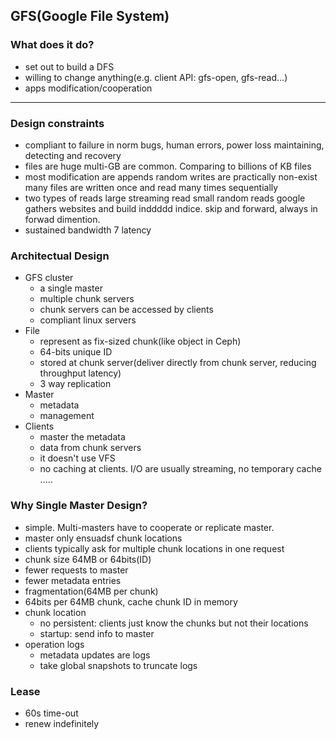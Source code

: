 ## **GFS(Google File System)**

### What does it do?
- set out to build a DFS
- willing to change anything(e.g. client API: gfs-open, gfs-read...)
- apps modification/cooperation

---

### Design constraints
- compliant to failure in norm
    bugs, human errors, power loss
    maintaining, detecting and recovery
- files are huge
    multi-GB are common. 
    Comparing to billions of KB files
- most modification are appends
    random writes are practically non-exist
    many files are written once and read many times sequentially
- two types of reads
    large streaming read
    small random reads
    google gathers websites and build inddddd indice. skip and forward, always in forwad dimention.
- sustained bandwidth 7 latency

### Architectual Design
- GFS cluster
    - a single master
    - multiple chunk servers
    - chunk servers can be accessed by clients
    - compliant linux servers
- File
    - represent as fix-sized chunk(like object in Ceph)
    - 64-bits unique ID
    - stored at chunk server(deliver directly from chunk server, reducing throughput latency)
    - 3 way replication
- Master
    - metadata
    - management
- Clients
    - master the metadata
    - data from chunk servers
    - it doesn't use VFS
    - no caching at clients. I/O are usually streaming, no temporary cache .....

### Why Single Master Design?
- simple. Multi-masters have to cooperate or replicate master.
- master only ensuadsf chunk locations
- clients typically ask for multiple chunk locations in one request
- chunk size 64MB or 64bits(ID)
- fewer requests to master
- fewer metadata entries
- fragmentation(64MB per chunk)
- 64bits per 64MB chunk, cache chunk ID in memory
- chunk location
    - no persistent: clients just know the chunks but not their locations
    - startup: send info to master
- operation logs
    - metadata updates are logs
    - take global snapshots to truncate logs

### Lease
- 60s time-out
- renew indefinitely